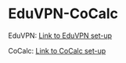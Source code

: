 # EduVPN-CoCalc

EduVPN:
[Link to EduVPN set-up](./EduVPN.md)

CoCalc:
[Link to CoCalc set-up](./CoCalc.md)
